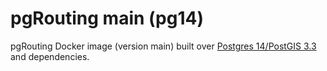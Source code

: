 # pgRouting main (pg14)

pgRouting Docker image (version main) built over [Postgres 14/PostGIS 3.3](https://hub.docker.com/r/postgis/postgis) and dependencies.

